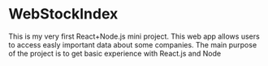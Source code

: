 # WebStockIndex
This is my very first React+Node.js mini project. This web app allows users to  access easly important data about some companies. The main purpose of the project is to get basic experience with React.js and Node
